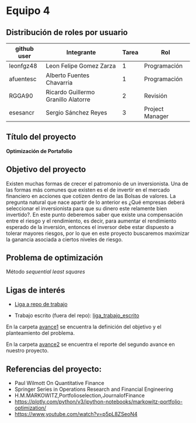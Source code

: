 # Equipo 4

## Distribución de roles por usuario

| github user  | Integrante                |Tarea | Rol             |
|--------------|---------------------------|------|-----------------|
| leonfgz48    |Leon Felipe Gomez Zarza    |  1   | Programación    |
| afuentesc    |Alberto Fuentes Chavarria  |  1   | Programación    |
| RGGA90       |Ricardo Guillermo Granillo Alatorre |  2   | Revisión        |
| esesancr     |Sergio Sánchez Reyes       |  3   | Project Manager |

## Título del proyecto
**Optimización de Portafolio**

## Objetivo del proyecto 
Existen muchas formas de crecer el patromonio de un inversionista. Una de las formas más comunes que existen es el de invertir en el mercado financiero en acciones que cotizen dentro de las Bolsas de valores. La pregunta natural que nace apartir de lo anterior es ¿Qué empresas deberá seleccionar el inversionista para que su dinero este relamente bien invertido?. En este punto deberemos saber que existe una compensación entre el riesgo y el rendimiento, es decir, para aumentar el rendimiento esperado de la inversión, entonces el inversor debe estar dispuesto a tolerar mayores riesgos, por lo que en este proyecto buscaremos  maximizar la ganancia asociada a ciertos niveles de riesgo. 

## Problema de optimización 
Método *sequential least squares*

## Ligas de interés
- [Liga a repo de trabajo](https://github.com/esesancr/proyecto_final_equipo_4)

- Trabajo escrito (fuera del repo): [liga_trabajo_escrito](https://github.com/esesancr/proyecto_final_equipo_4/blob/main/Euipo4_Final_Opti%202022.ipynb)

En la carpeta [avance1](avance1) se encuentra la definición del objetivo y el planteamiento del problema. 

En la carpeta [avance2](avance2) se encuentra el reporte del segundo avance en nuestro proyecto. 

## Referencias del proyecto:

- Paul Wilmott On Quantitative Finance
- Springer Series in Operations Research and Financial Engineering
- H.M.MARKOWITZ,Portfolioselection,JournalofFinance
- https://plotly.com/python/v3/ipython-notebooks/markowitz-portfolio-optimization/
- https://www.youtube.com/watch?v=p5pL8ZSeoN4
